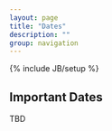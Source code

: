 ```yaml
---
layout: page
title: "Dates"
description: ""
group: navigation
---
```

{% include JB/setup %}

Important Dates
-----------------

TBD
